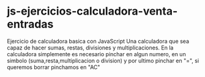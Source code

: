 # js-ejercicios-calculadora-venta-entradas

Ejercicio de calculadora basica con JavaScript
Una calculadora que sea capaz de hacer sumas, restas, divisiones y multiplicaciones.
En la calculadora simplemente es necesario pinchar en algun numero, en un simbolo (suma,resta,multiplicacion o division) y por ultimo pinchar en "=", si queremos borrar pinchamos en "AC"